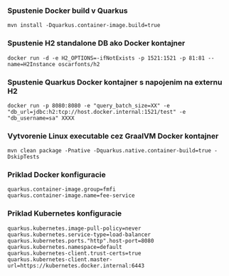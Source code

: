 ### Spustenie Docker build v Quarkus
```shell script
mvn install -Dquarkus.container-image.build=true
```

### Spustenie H2 standalone DB ako Docker kontajner
```shell script
docker run -d -e H2_OPTIONS=-ifNotExists -p 1521:1521 -p 81:81 --name=H2Instance oscarfonts/h2
```

### Spustenie Quarkus Docker kontajner s napojenim na externu H2
```shell script
docker run -p 8080:8080 -e "query_batch_size=XX" -e "db_url=jdbc:h2:tcp://host.docker.internal:1521/test" -e "db_username=sa" XXXX
```

### Vytvorenie Linux executable cez GraalVM Docker kontajner
```shell script
mvn clean package -Pnative -Dquarkus.native.container-build=true -DskipTests
```

### Priklad Docker konfiguracie
```shell script
quarkus.container-image.group=fmfi
quarkus.container-image.name=fee-service
```

### Priklad Kubernetes konfiguracie
```shell script
quarkus.kubernetes.image-pull-policy=never
quarkus.kubernetes.service-type=load-balancer
quarkus.kubernetes.ports."http".host-port=8080
quarkus.kubernetes.namespace=default
quarkus.kubernetes-client.trust-certs=true
quarkus.kubernetes-client.master-url=https://kubernetes.docker.internal:6443
```

